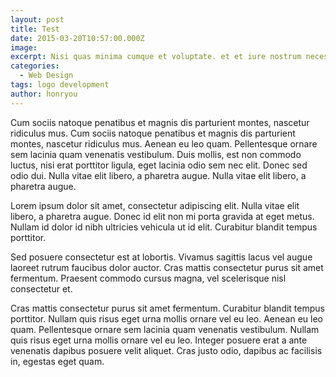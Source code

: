```yaml
---
layout: post
title: Test
date: 2015-03-20T10:57:00.000Z
image:
excerpt: Nisi quas minima cumque et voluptate. et et iure nostrum necessitatibus et ipsam sed doloribus ab odio. voluptates velit et quaerat qui
categories:
  - Web Design
tags: logo development
author: honryou
---
```



Cum sociis natoque penatibus et magnis dis parturient montes, nascetur ridiculus mus. Cum sociis natoque penatibus et magnis dis parturient montes, nascetur ridiculus mus. Aenean eu leo quam. Pellentesque ornare sem lacinia quam venenatis vestibulum. Duis mollis, est non commodo luctus, nisi erat porttitor ligula, eget lacinia odio sem nec elit. Donec sed odio dui. Nulla vitae elit libero, a pharetra augue. Nulla vitae elit libero, a pharetra augue.

Lorem ipsum dolor sit amet, consectetur adipiscing elit. Nulla vitae elit libero, a pharetra augue. Donec id elit non mi porta gravida at eget metus. Nullam id dolor id nibh ultricies vehicula ut id elit. Curabitur blandit tempus porttitor.

Sed posuere consectetur est at lobortis. Vivamus sagittis lacus vel augue laoreet rutrum faucibus dolor auctor. Cras mattis consectetur purus sit amet fermentum. Praesent commodo cursus magna, vel scelerisque nisl consectetur et.

Cras mattis consectetur purus sit amet fermentum. Curabitur blandit tempus porttitor. Nullam quis risus eget urna mollis ornare vel eu leo. Aenean eu leo quam. Pellentesque ornare sem lacinia quam venenatis vestibulum. Nullam quis risus eget urna mollis ornare vel eu leo. Integer posuere erat a ante venenatis dapibus posuere velit aliquet. Cras justo odio, dapibus ac facilisis in, egestas eget quam.